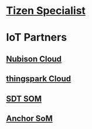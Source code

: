 # [Tizen Specialist](/partner/specialist/index.md)

# IoT Partners
## [Nubison Cloud](/partner/iot-partners/nubison.md)
## [thingspark Cloud](/partner/iot-partners/thingspark.md)
## [SDT SOM](/partner/iot-partners/sdt_som.md)
## [Anchor SoM](/partner/iot-partners/anchor/anchor.md)
